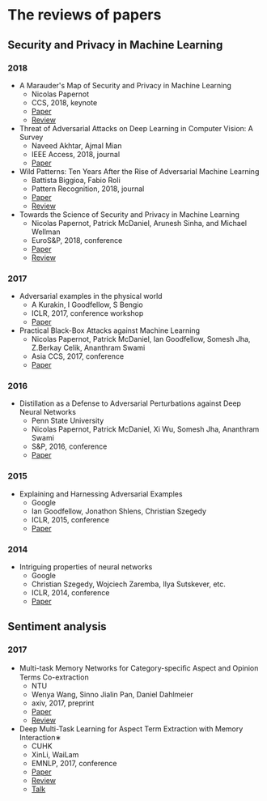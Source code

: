 # The reviews of papers

## Security and Privacy in Machine Learning

### 2018

- A Marauder's Map of Security and Privacy in Machine Learning
  - Nicolas Papernot
  - CCS, 2018, <span class="badge badge-success">keynote</span>
  - [Paper](https://arxiv.org/abs/1811.01134)
  - [Review](./reviews/Security-Privacy-ML/A-Marauder's-Map-of-Security-and-Privacy-in-Machine-Learning.md)
- Threat of Adversarial Attacks on Deep Learning in Computer Vision: A Survey
  - Naveed Akhtar, Ajmal Mian
  - IEEE Access, 2018, <span class="badge badge-info">journal</span>
  - [Paper](https://arxiv.org/abs/1801.00553)
- Wild Patterns: Ten Years After the Rise of Adversarial Machine Learning
  - Battista Biggioa, Fabio Roli
  - Pattern Recognition, 2018, <span class="badge badge-info">journal</span>
  - [Paper](https://arxiv.org/abs/1712.03141)
  - [Review](./reviews/Security-Privacy-ML/Ten-Years-After-the-Rise-of-Adversarial-Machine-Learning.md)
- Towards the Science of Security and Privacy in Machine Learning
  - Nicolas Papernot, Patrick McDaniel, Arunesh Sinha, and Michael Wellman
  - EuroS&P, 2018, <span class="badge badge-primary">conference</span>
  - [Paper](https://arxiv.org/abs/1611.03814)
  - [Review](./reviews/Security-Privacy-ML/Towards-the-Science-of-Security-and-Privacy-in-Machine-Learning.md)

### 2017

- Adversarial examples in the physical world
  - A Kurakin, I Goodfellow, S Bengio
  - ICLR, 2017, <span class="badge badge-primary">conference workshop</span>
  - [Paper](https://arxiv.org/abs/1607.02533)
- Practical Black-Box Attacks against Machine Learning
  - Nicolas Papernot, Patrick McDaniel, Ian Goodfellow, Somesh Jha, Z.Berkay Celik, Ananthram Swami
  - Asia CCS, 2017, <span class="badge badge-primary">conference</span>
  - [Paper](https://arxiv.org/abs/1602.02697)

### 2016

- Distillation as a Defense to Adversarial Perturbations against Deep Neural Networks
  - Penn State University
  - Nicolas Papernot, Patrick McDaniel, Xi Wu, Somesh Jha, Ananthram Swami
  - S&P, 2016, <span class="badge badge-primary">conference</span>
  - [Paper](https://arxiv.org/abs/1511.04508)

### 2015

- Explaining and Harnessing Adversarial Examples
  - Google
  - Ian Goodfellow, Jonathon Shlens, Christian Szegedy
  - ICLR, 2015, <span class="badge badge-primary">conference</span>
  - [Paper](https://arxiv.org/abs/1412.6572)

### 2014

- Intriguing properties of neural networks
   - Google
   - Christian Szegedy, Wojciech Zaremba, Ilya Sutskever, etc.
   - ICLR, 2014, <span class="badge badge-primary">conference</span>
   - [Paper](https://arxiv.org/abs/1312.6199)

## Sentiment analysis

### 2017

- Multi-task Memory Networks for Category-speciﬁc Aspect and Opinion Terms Co-extraction
  - NTU
  - Wenya Wang, Sinno Jialin Pan, Daniel Dahlmeier
  - axiv, 2017, <span class="badge badge-secondary">preprint</span>
  - [Paper](https://arxiv.org/abs/1702.01776)
  - [Review](./reviews/Sentiment-Analysis/Multi-task-Memory-Networks-for-Category-speciﬁc-Aspect-and-Opinion-Terms-Co-extraction.md)
- Deep Multi-Task Learning for Aspect Term Extraction with Memory Interaction∗
  - CUHK
  - XinLi, WaiLam
  - EMNLP, 2017, <span class="badge badge-primary">conference</span>
  - [Paper](http://aclweb.org/anthology/D17-1310)
  - [Review](./reviews/Sentiment-Analysis/Deep-Multi-Task-Learning-for-Aspect-Term-Extraction-with-Memory-Interaction.md)
  - [Talk](https://vimeo.com/238232213)